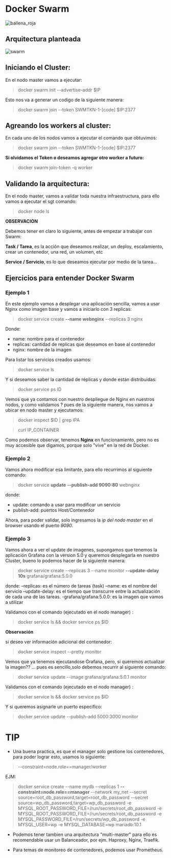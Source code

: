 Docker Swarm           
========
 ![ballena_roja](https://github.com/kdetony/docker-swarm/blob/master/images/ballena_roja.jpg)

## Arquitectura planteada 

 ![swarm](https://github.com/kdetony/docker-swarm/blob/master/images/Swarm.png)             

     

## Iniciando el Cluster:

En el nodo master vamos a ejecutar: 

> docker swarm init --advertise-addr $IP 

Esto nos va a generar un codigo de la siguiente manera: 

> docker swarm join --token SWMTKN-1-[code] $IP:2377

## Agreando los workers al cluster:

En cada uno de los nodos vamos a ejecutar el comando que obtuvimos: 

> docker swarm join --token SWMTKN-1-[code] $IP:2377

**Si olvidamos el Token o deseamos agregar otro worker a futuro:**

> docker swarm join-token -q worker


## Validando la arquitectura: 

En el nodo master, vamos a validar toda nuestra infraestructura, para ello vamos a ejecutar el sgt comando:

> docker node ls 


**OBSERVACION**

Debemos tener en claro lo siguiente, antes de empezar a trabajar con Swarm: 

**Task / Tarea**, es la acción que deseamos realizar, un deploy, escalamiento, crear un contenedor, una red, un volumen, etc 

**Service / Servicio**, es lo que deseamos ejecutar por medio de la tarea… 


## Ejercicios para entender Docker Swarm 

### Ejemplo 1 

En este ejemplo vamos a desplegar una aplicación sencilla, vamos a usar Nginx como imagen base y vamos a iniciarlo con 3 replicas:

> docker service create **--name webnginx** --replicas 3 nginx 

Donde: 

- name: nombre para el contenedor
- replicas: cantidad de replicas que deseamos en base al contenedor
- nginx: nombre de la imagen

Para listar los servicios creados usamos:

> docker service ls 

Y si deseamos saber la cantidad de réplicas y donde están distribuidas:

> docker service ps ID

Vemos que ya contamos con nuestro despliegue de Nginx en nuestros nodos, y como validamos ? pues de la siguiente manera, nos vamos a ubicar en nodo master y ejecutamos: 

> docker inspect $ID | grep IPA 

> curl IP_CONTAINER  

Como podemos observar, tenemos **Nginx** en funcionamiento, pero no es muy accesible que digamos, porque solo "vive" en la red de Docker. 

### Ejemplo 2

Vamos ahora modificar esa limitante, para ello recurrimos al siguiente comando: 

> docker service **update** **--publish-add 9090:80**  webnginx

donde: 

- update: comando a usar para modificar un servicio
- publish-add: puertos Host/Contenedor

Ahora, para poder validar, solo ingresamos la *ip del nodo master* en el browser usando el puerto *9090*.

### Ejemplo 3 

Vamos ahora a ver el update de imagenes, supongamos que tenemos la aplicación Grafana con la version 5.0 y queremos desplegarla en nuestro Cluster, bueno lo podemos hacer de la siguiente manera: 

> docker service create --replicas 3 --name monitor **--update-delay 10s** grafana/grafana:5.0.0

donde:
–replicas: es el número de tareas (task)
–name: es el nombre del servicio
–update-delay: es el tiempo que transcurre entre la actualización de cada una de las tareas.
-grafana/grafana:5.0.0: es la imagen que vamos a utilizar

Validamos con el comando (ejecutado en el nodo manager) : 

> docker service ls  && docker service ps $ID

**Observación**

si deseo ver información adicional del contenedor: 

> docker service inspect --pretty monitor

Vemos que ya tenemos ejecutandose Grafana, pero, si queremos actualizar la imagen?? ... pues es sencillo,solo debemos recurrir al siguiente comando: 

> docker service update --image grafana/grafana:5.0.1 monitor

Validamos con el comando (ejecutado en el nodo manager) : 

> docker service ls  && docker service ps $ID

Y si queremos asignarle un puerto especifico: 

> docker service update --publish-add 5000:3000 monitor

TIP
=====
- Una buena practica, es que el manager solo gestione los contenedores, para poder lograr esto, usamos lo siguiente:

> --constraint=node.role==manager/worker

EJM:

> docker service create --name mydb --replicas 1 **--constraint=node.role==manager** --network my_net --secret source=root_db_password,target=root_db_password --secret source=wp_db_password,target=wp_db_password -e MYSQL_ROOT_PASSWORD_FILE=/run/secrets/root_db_password -e MYSQL_ROOT_PASSWORD_FILE=/run/secrets/root_db_password -e MYSQL_PASSWORD_FILE=/run/secrets/wp_db_password -e MYSQL_USER=wp -e MYSQL_DATABASE=wp mariadb:10.1


- Podemos tener tambien una arquitectura "multi-master" para ello es recomendable usar un Balanceador, por ejm. Haproxy, Nginx, Traefik.

- Para temas de monitoreo de contenedores, podemos usar Prometheus. 
